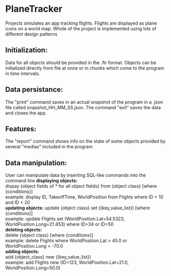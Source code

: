 # PlaneTracker
Projects simulates an app tracking flights. Flights are displayed as plane icons on a world map. Whole of the project is implemented using lots of different design patterns

## Initialization:
Data for all objects should be provided in the .ftr format. Objects can be initialized directly from file at once or in chunks which come to the program in time intervals.

## Data persistance:
The "print" command saves in an actual snapshot of the program in a .json file called snapshot_HH_MM_SS.json.
The command "exit" saves the data and closes the app.

## Features:
The "report" command shows info on the state of some objects provided by several "medias" included in the program

## Data manipulation:
User can manipulate data by inserting SQL-like commands into the command line
**displaying objects:**  
dispay {object fields of * for all object fields} from {object class} [where {conditions}]  
example: display ID, TakeoffTime, WorldPosition from Flights where ID > 10 and ID < 20  
**updating objects:**
update {object class} set ({key_value_list}) [where {conditions}]  
example: update Flights set (WorldPosition.Lat=54.5323, WorldPosition.Long=21.453) where ID=34 or ID=50  
**deleting objects:**  
delete {object class} [where {conditions}]  
example: delete Flights where WorldPosition.Lat > 45.0 or WorldPosition.Long < -70.0  
**adding objects:**  
add {object_class} new ({key_value_list})  
example: add Flights new (ID=123, WorldPosition.Lat=21.0, WorldPosition.Long=50.0)
